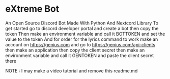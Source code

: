 # eXtreme Bot 
An Open Source Discord Bot Made With Python And Nextcord Library
To get started go to discord developer portal and create a bot then copy the token 
Then make an environment variable and call it BOTTOKEN and set the value to the token
And for order for the lyrics command to work make an account on https://genius.com and go to https://genius.com/api-clients 
then make an application then copy the client secret then make an environment variable and call it GENTOKEN and paste the client secret there 

NOTE : I may make a video tutorial and remove this readme.md

